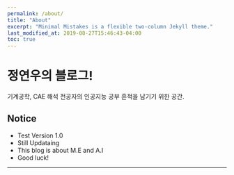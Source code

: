 ```yaml
---
permalink: /about/
title: "About"
excerpt: "Minimal Mistakes is a flexible two-column Jekyll theme."
last_modified_at: 2019-08-27T15:46:43-04:00
toc: true
---
```


# 정연우의 블로그!
기계공학, CAE 해석 전공자의 인공지능 공부 흔적을 남기기 위한 공간. 



## Notice

- Test Version 1.0
- Still Updataing 
- This blog is about M.E and A.I
- Good luck!


---
